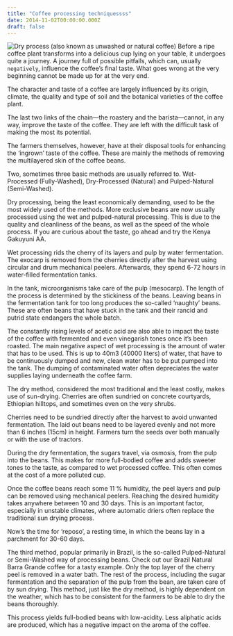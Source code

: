 ```yaml
---
title: "Coffee processing techniquessss"
date: 2014-11-02T00:00:00.000Z
draft: false 
---
```

![Dry process (also known as unwashed or natural coffee)](https://assets-us-01.kc-usercontent.com:443/f18c8883-2e55-00da-d0a3-a143391cc4bb/40edae81-37df-4d5e-8624-e2f7cfc50427/coffee-processing-techniques-1080px.jpg)
Before a ripe coffee plant transforms into a delicious cup lying on your table, it undergoes quite a journey. A journey full of possible pitfalls, which can, usually `negatively`, influence the coffee’s final taste. What goes wrong at the very beginning cannot be made up for at the very end.

The character and taste of a coffee are largely influenced by its origin, climate, the quality and type of soil and the botanical varieties of the coffee plant.

The last two links of the chain—the roastery and the barista—cannot, in any way, improve the taste of the coffee. They are left with the difficult task of making the most its potential.

The farmers themselves, however, have at their disposal tools for enhancing the ‘ingrown’ taste of the coffee. These are mainly the methods of removing the multilayered skin of the coffee beans.

Two, sometimes three basic methods are usually referred to. Wet-Processed (Fully-Washed), Dry-Processed (Natural) and Pulped-Natural (Semi-Washed).

  

  

Dry processing, being the least economically demanding, used to be the most widely used of the methods. More exclusive beans are now usually processed using the wet and pulped-natural processing. This is due to the quality and cleanliness of the beans, as well as the speed of the whole process. If you are curious about the taste, go ahead and try the Kenya Gakuyuni AA.

Wet processing rids the cherry of its layers and pulp by water fermentation. The exocarp is removed from the cherries directly after the harvest using circular and drum mechanical peelers. Afterwards, they spend 6-72 hours in water-filled fermentation tanks.

In the tank, microorganisms take care of the pulp (mesocarp). The length of the process is determined by the stickiness of the beans. Leaving beans in the fermentation tank for too long produces the so-called ‘naughty’ beans. These are often beans that have stuck in the tank and their rancid and putrid state endangers the whole batch.

The constantly rising levels of acetic acid are also able to impact the taste of the coffee with fermented and even vinegarish tones once it’s been roasted. The main negative aspect of wet processing is the amount of water that has to be used. This is up to 40m3 (40000 liters) of water, that have to be continuously dumped and new, clean water has to be put pumped into the tank. The dumping of contaminated water often depreciates the water supplies laying underneath the coffee farm.

The dry method, considered the most traditional and the least costly, makes use of sun-drying. Cherries are often sundried on concrete courtyards, Ethiopian hilltops, and sometimes even on the very shrubs.

Cherries need to be sundried directly after the harvest to avoid unwanted fermentation. The laid out beans need to be layered evenly and not more than 6 inches (15cm) in height. Farmers turn the seeds over both manually or with the use of tractors.

During the dry fermentation, the sugars travel, via osmosis, from the pulp into the beans. This makes for more full-bodied coffee and adds sweeter tones to the taste, as compared to wet processed coffee. This often comes at the cost of a more polluted cup.

Once the coffee beans reach some 11 % humidity, the peel layers and pulp can be removed using mechanical peelers. Reaching the desired humidity takes anywhere between 10 and 30 days. This is an important factor, especially in unstable climates, where automatic driers often replace the traditional sun drying process.

Now’s the time for ‘reposo’, a resting time, in which the beans lay in a parchment for 30-60 days.

The third method, popular primarily in Brazil, is the so-called Pulped-Natural or Semi-Washed way of processing beans. Check out our Brazil Natural Barra Grande coffee for a tasty example. Only the top layer of the cherry peel is removed in a water bath. The rest of the process, including the sugar fermentation and the separation of the pulp from the bean, are taken care of by sun drying. This method, just like the dry method, is highly dependent on the weather, which has to be consistent for the farmers to be able to dry the beans thoroughly.

This process yields full-bodied beans with low-acidity. Less aliphatic acids are produced, which has a negative impact on the aroma of the coffee.
